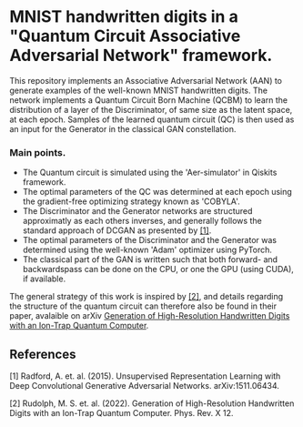 # MNIST handwritten digits in a "Quantum Circuit Associative Adversarial Network" framework. 
This repository implements an Associative Adversarial Network (AAN) to generate examples of the well-known MNIST handwritten digits. 
The network implements a Quantum Circuit Born Machine (QCBM) to learn the distribution of a layer of the Discriminator, of same size as the latent space, at each epoch. Samples of the learned quantum circuit (QC) is then used as an input for the Generator in the classical GAN constellation. <br>

### Main points.
- The Quantum circuit is simulated using the 'Aer-simulator' in Qiskits framework.
- The optimal parameters of the QC was determined at each epoch using the gradient-free optimizing strategy known as 'COBYLA'.
- The Discriminator and the Generator networks are structured approximatly as each others inverses, and generally follows the standard approach of DCGAN as presented by [[1]](#1).
- The optimal parameters of the Discriminator and the Generator was determined using the well-known 'Adam' optimizer using PyTorch.
- The classical part of the GAN is written such that both forward- and backwardspass can be done on the CPU, or one the GPU (using CUDA), if available.


The general strategy of this work is inspired by [[2]](#2), and details regarding the structure of the quantum circuit can therefore also be found in their paper, avalaible on arXiv [Generation of High-Resolution Handwritten Digits with an Ion-Trap Quantum Computer](https://arxiv.org/pdf/2012.03924.pdf).<br>



## References
<a id="1">[1]</a> 
Radford, A. et. al. (2015). 
Unsupervised Representation Learning with Deep Convolutional Generative Adversarial Networks. 
arXiv:1511.06434.

<a id="2">[2]</a> 
Rudolph, M. S. et. al. (2022). 
Generation of High-Resolution Handwritten Digits with an Ion-Trap Quantum Computer. 
Phys. Rev. X 12.
